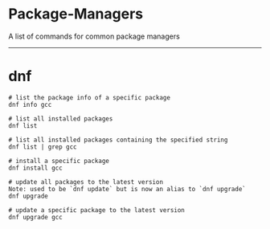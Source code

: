 # Package-Managers
A list of commands for common package managers

---

# dnf

```
# list the package info of a specific package
dnf info gcc

# list all installed packages
dnf list

# list all installed packages containing the specified string
dnf list | grep gcc

# install a specific package
dnf install gcc

# update all packages to the latest version
Note: used to be `dnf update` but is now an alias to `dnf upgrade`
dnf upgrade

# update a specific package to the latest version
dnf upgrade gcc
```
